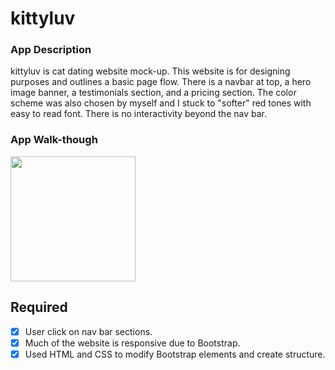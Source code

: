 # kittyluv

### App Description
kittyluv is cat dating website mock-up. This website is for designing purposes and outlines a basic page flow. There is a navbar at top,
a hero image banner, a testimonials section, and a pricing section. The color scheme was also chosen by myself and I stuck to "softer" red tones 
with easy to read font. There is no interactivity beyond the nav bar.


### App Walk-though

<img src="kittyluv.gif" width=200><br>

## Required
- [x] User click on nav bar sections.
- [x] Much of the website is responsive due to Bootstrap.
- [x] Used HTML and CSS to modify Bootstrap elements and create structure.
